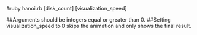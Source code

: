 #ruby hanoi.rb [disk_count] [visualization_speed]

##Arguments should be integers equal or greater than 0.
##Setting visualization_speed to 0 skips the animation and only shows the final result.
